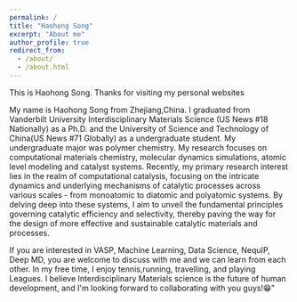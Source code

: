 ```yaml
---
permalink: /
title: "Haohong Song"
excerpt: "About me"
author_profile: true
redirect_from: 
  - /about/
  - /about.html
---
```


This is Haohong Song. Thanks for visiting my personal websites

My name is Haohong Song from Zhejiang,China. I graduated from Vanderbilt University Interdisciplinary Materials Science (US News #18 Nationally) as a Ph.D. and the University of Science and Technology of China(US News #71 Globally) as a undergraduate student. My undergraduate major was polymer chemistry. My research focuses on computational materials chemistry, molecular dynamics simulations, atomic level modeling and catalyst systems. Recently, my primary research interest lies in the realm of computational catalysis, focusing on the intricate dynamics and underlying mechanisms of catalytic processes across various scales - from monoatomic to diatomic and polyatomic systems. By delving deep into these systems, I aim to unveil the fundamental principles governing catalytic efficiency and selectivity, thereby paving the way for the design of more effective and sustainable catalytic materials and processes.

If you are interested in VASP, Machine Learning, Data Science, NequIP, Deep MD, you are welcome to discuss with me and we can learn from each other. In my free time, I enjoy tennis,running, travelling, and playing Leagues. I believe Interdisciplinary Materials science is the future of human development, and I'm looking forward to collaborating with you guys!😁"

